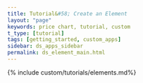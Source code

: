 ```yaml
---
title: Tutorial&#58; Create an Element
layout: "page"
keywords: price chart, tutorial, custom
t_type: [tutorial]
tags: [getting_started, custom_apps]
sidebar: ds_apps_sidebar
permalink: ds_element_main.html
---
```

{% include custom/tutorials/elements.md%}

